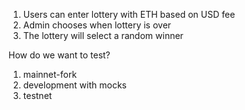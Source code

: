 1. Users can enter lottery with ETH based on USD fee
2. Admin chooses when lottery is over
3. The lottery will select a random winner

How do we want to test?
1. mainnet-fork
2. development with mocks
3. testnet